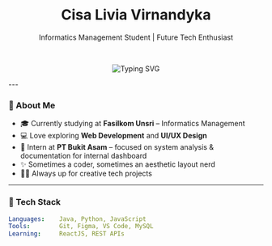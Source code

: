 <h1 align="center">Cisa Livia Virnandyka </h1>
<p align="center">Informatics Management Student | Future Tech Enthusiast</p>

<br/>

<p align="center">
<img src="https://readme-typing-svg.herokuapp.com?font=Fira+Code&size=22&pause=1000&color=F7A8B8&center=true&vCenter=true&width=450&lines=Hi+there!+I'm+Cisa!+👋" alt="Typing SVG" />
</p>
---

### 💼 About Me

- 🎓 Currently studying at **Fasilkom Unsri** – Informatics Management
- 💻 Love exploring **Web Development** and **UI/UX Design**
- 💼 Intern at **PT Bukit Asam** – focused on system analysis & documentation for internal dashboard
- ✨ Sometimes a coder, sometimes an aesthetic layout nerd
- 🐱‍🏍 Always up for creative tech projects

---

### 🧠 Tech Stack

```yaml
Languages:    Java, Python, JavaScript
Tools:        Git, Figma, VS Code, MySQL
Learning:     ReactJS, REST APIs
